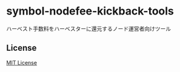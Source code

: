 # symbol-nodefee-kickback-tools
ハーベスト手数料をハーベスターに還元するノード運営者向けツール

## License
[MIT License](./LICENSE)
